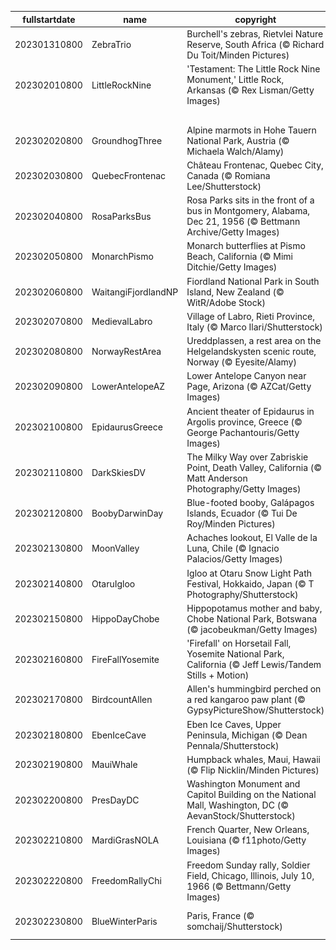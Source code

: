 |fullstartdate|name|copyright|title|image|
|--|--|--|--|--|
202301310800|ZebraTrio|Burchell's zebras, Rietvlei Nature Reserve, South Africa (© Richard Du Toit/Minden Pictures)|A dazzling sight|![](/en-US/2023/02/202301310800ZebraTrio.jpg)|
202302010800|LittleRockNine|'Testament: The Little Rock Nine Monument,' Little Rock, Arkansas (© Rex Lisman/Getty Images)|Courage and conviction|![](/en-US/2023/02/202302010800LittleRockNine.jpg)|
||||![](/en-US/2023/02/.jpg)|
202302020800|GroundhogThree|Alpine marmots in Hohe Tauern National Park, Austria (© Michaela Walch/Alamy)|Signs of spring?|![](/en-US/2023/02/202302020800GroundhogThree.jpg)|
202302030800|QuebecFrontenac|Château Frontenac, Quebec City, Canada (© Romiana Lee/Shutterstock)|Warmly embracing winter|![](/en-US/2023/02/202302030800QuebecFrontenac.jpg)|
202302040800|RosaParksBus|Rosa Parks sits in the front of a bus in Montgomery, Alabama, Dec 21, 1956 (© Bettmann Archive/Getty Images)|Remembering Rosa Parks|![](/en-US/2023/02/202302040800RosaParksBus.jpg)|
202302050800|MonarchPismo|Monarch butterflies at Pismo Beach, California (© Mimi Ditchie/Getty Images)|Migration of the monarchs|![](/en-US/2023/02/202302050800MonarchPismo.jpg)|
202302060800|WaitangiFjordlandNP|Fiordland National Park in South Island, New Zealand (© WitR/Adobe Stock)|Where fiords meet forests|![](/en-US/2023/02/202302060800WaitangiFjordlandNP.jpg)|
202302070800|MedievalLabro|Village of Labro, Rieti Province, Italy (© Marco Ilari/Shutterstock)|History on the hill|![](/en-US/2023/02/202302070800MedievalLabro.jpg)|
202302080800|NorwayRestArea|Ureddplassen, a rest area on the Helgelandskysten scenic route, Norway (© Eyesite/Alamy)|A place to pause|![](/en-US/2023/02/202302080800NorwayRestArea.jpg)|
202302090800|LowerAntelopeAZ|Lower Antelope Canyon near Page, Arizona (© AZCat/Getty Images)|Waves of stone|![](/en-US/2023/02/202302090800LowerAntelopeAZ.jpg)|
202302100800|EpidaurusGreece|Ancient theater of Epidaurus in Argolis province, Greece (© George Pachantouris/Getty Images)|Built to last|![](/en-US/2023/02/202302100800EpidaurusGreece.jpg)|
202302110800|DarkSkiesDV|The Milky Way over Zabriskie Point, Death Valley, California (© Matt Anderson Photography/Getty Images)|Death Valley's star appeal|![](/en-US/2023/02/202302110800DarkSkiesDV.jpg)|
202302120800|BoobyDarwinDay|Blue-footed booby, Galápagos Islands, Ecuador (© Tui De Roy/Minden Pictures)|Coming in for a smooth landing?|![](/en-US/2023/02/202302120800BoobyDarwinDay.jpg)|
202302130800|MoonValley|Achaches lookout, El Valle de la Luna, Chile (© Ignacio Palacios/Getty Images)|In the Valley of the Moon|![](/en-US/2023/02/202302130800MoonValley.jpg)|
202302140800|OtaruIgloo|Igloo at Otaru Snow Light Path Festival, Hokkaido, Japan (© T Photography/Shutterstock)|Love is in the snow|![](/en-US/2023/02/202302140800OtaruIgloo.jpg)|
202302150800|HippoDayChobe|Hippopotamus mother and baby, Chobe National Park, Botswana (© jacobeukman/Getty Images)|World Hippo Day, a giant celebration|![](/en-US/2023/02/202302150800HippoDayChobe.jpg)|
202302160800|FireFallYosemite|'Firefall' on Horsetail Fall, Yosemite National Park, California (© Jeff Lewis/Tandem Stills + Motion)|Why is El Capitan ablaze?|![](/en-US/2023/02/202302160800FireFallYosemite.jpg)|
202302170800|BirdcountAllen|Allen's hummingbird perched on a red kangaroo paw plant (© GypsyPictureShow/Shutterstock)|Let the Great Backyard Bird Count begin!|![](/en-US/2023/02/202302170800BirdcountAllen.jpg)|
202302180800|EbenIceCave|Eben Ice Caves, Upper Peninsula, Michigan (© Dean Pennala/Shutterstock)|It's cold inside!|![](/en-US/2023/02/202302180800EbenIceCave.jpg)|
202302190800|MauiWhale|Humpback whales, Maui, Hawaii (© Flip Nicklin/Minden Pictures)|Migrating giants|![](/en-US/2023/02/202302190800MauiWhale.jpg)|
202302200800|PresDayDC|Washington Monument and Capitol Building on the National Mall, Washington, DC (© AevanStock/Shutterstock)|Happy Presidents Day!|![](/en-US/2023/02/202302200800PresDayDC.jpg)|
202302210800|MardiGrasNOLA|French Quarter, New Orleans, Louisiana (© f11photo/Getty Images)|Bring the king cakes|![](/en-US/2023/02/202302210800MardiGrasNOLA.jpg)|
202302220800|FreedomRallyChi|Freedom Sunday rally, Soldier Field, Chicago, Illinois, July 10, 1966 (© Bettmann/Getty Images)|Milestone in Black history|![](/en-US/2023/02/202302220800FreedomRallyChi.jpg)|
202302230800|BlueWinterParis|Paris, France (© somchaij/Shutterstock)|Night falls on the City of Light|![](/en-US/2023/02/202302230800BlueWinterParis.jpg)|
